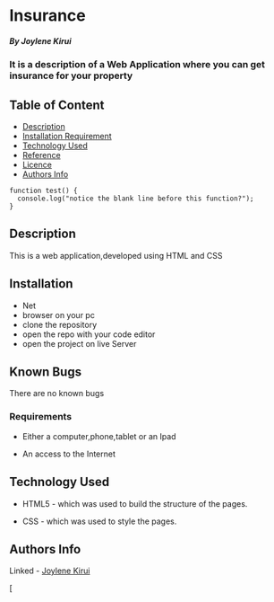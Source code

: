 # Insurance

##### By Joylene Kirui
### It is a description of a Web Application where you can get insurance for your property

## Table of Content

+ [Description](#description)
+ [Installation Requirement](#Installation)
+ [Technology Used](#technology-used)
+ [Reference](#reference)
+ [Licence](#licence)
+ [Authors Info](#author-Info)


```
function test() {
  console.log("notice the blank line before this function?");
}
```
## Description
<p>This is a web application,developed using HTML and CSS</p>

## Installation
* Net
* browser on your pc
* clone the repository
* open the repo with your code editor
* open the project on live Server

## Known Bugs
There are no known bugs 

### Requirements

* Either a computer,phone,tablet or an Ipad

* An access to the Internet


## Technology Used
* HTML5 - which was used to build the structure of the pages.

* CSS - which was used to style the pages.



## Authors Info


Linked - [Joylene Kirui](www.linkedin.com/in/joylene-kirui-860699176)

[
